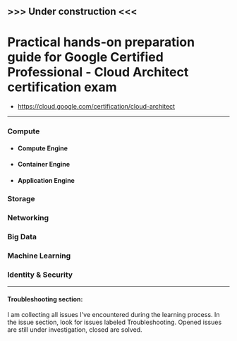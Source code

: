 ## >>> Under construction <<<

# Practical hands-on preparation guide for  **Google Certified Professional - Cloud Architect** certification exam
- https://cloud.google.com/certification/cloud-architect

------------------

### Compute
- #### Compute Engine
- #### Container Engine
- #### Application Engine

### Storage

### Networking

### Big Data

### Machine Learning

### Identity & Security


-------------------



#### Troubleshooting section:

I am collecting all issues I've encountered during the learning process.
In the issue section, look for issues labeled Troubleshooting. Opened issues are still under investigation, closed are solved.
